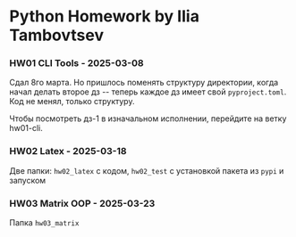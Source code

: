 # Python Homework by Ilia Tambovtsev

### HW01 CLI Tools - 2025-03-08
Сдал 8го марта. Но пришлось поменять структуру директории, когда начал делать второе дз -- теперь каждое дз имеет свой `pyproject.toml`. Код не менял, только структуру.

Чтобы посмотреть дз-1 в изначальном исполнении, перейдите на ветку hw01-cli.

### HW02 Latex - 2025-03-18
Две папки: `hw02_latex` с кодом, `hw02_test` с установкой пакета из `pypi` и запуском

### HW03 Matrix OOP - 2025-03-23
Папка `hw03_matrix`
